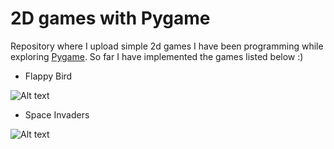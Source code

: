 # 2D games with Pygame

Repository where I upload simple 2d games I have been programming while exploring [Pygame](https://www.pygame.org/news). So far I have implemented the games listed below :)


* Flappy Bird

![Alt text](https://github.com/JoaoPLopes/StrikeGame/blob/master/data/FlappyGame.png)


* Space Invaders

![Alt text](https://github.com/JoaoPLopes/StrikeGame/blob/master/data/spaceInvaders.png)

